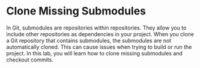 # Clone Missing Submodules

In Git, submodules are repositories within repositories. They allow you to include other repositories as dependencies in your project. When you clone a Git repository that contains submodules, the submodules are not automatically cloned. This can cause issues when trying to build or run the project. In this lab, you will learn how to clone missing submodules and checkout commits.
